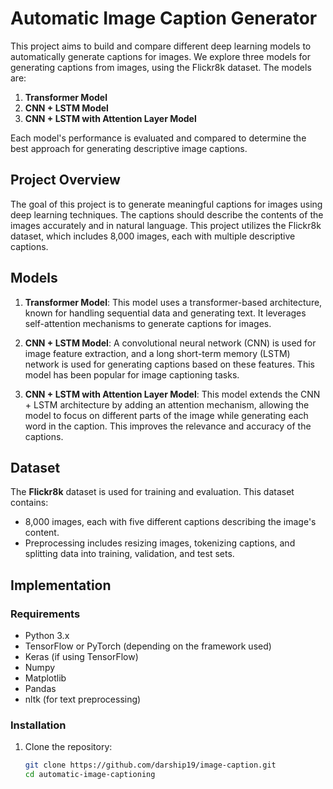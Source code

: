 # Automatic Image Caption Generator

This project aims to build and compare different deep learning models to automatically generate captions for images. We explore three models for generating captions from images, using the Flickr8k dataset. The models are:

1. **Transformer Model**
2. **CNN + LSTM Model**
3. **CNN + LSTM with Attention Layer Model**

Each model's performance is evaluated and compared to determine the best approach for generating descriptive image captions.

## Project Overview

The goal of this project is to generate meaningful captions for images using deep learning techniques. The captions should describe the contents of the images accurately and in natural language. This project utilizes the Flickr8k dataset, which includes 8,000 images, each with multiple descriptive captions.

## Models

1. **Transformer Model**: This model uses a transformer-based architecture, known for handling sequential data and generating text. It leverages self-attention mechanisms to generate captions for images.

2. **CNN + LSTM Model**: A convolutional neural network (CNN) is used for image feature extraction, and a long short-term memory (LSTM) network is used for generating captions based on these features. This model has been popular for image captioning tasks.

3. **CNN + LSTM with Attention Layer Model**: This model extends the CNN + LSTM architecture by adding an attention mechanism, allowing the model to focus on different parts of the image while generating each word in the caption. This improves the relevance and accuracy of the captions.

## Dataset

The **Flickr8k** dataset is used for training and evaluation. This dataset contains:
- 8,000 images, each with five different captions describing the image's content.
- Preprocessing includes resizing images, tokenizing captions, and splitting data into training, validation, and test sets.

## Implementation

### Requirements

- Python 3.x
- TensorFlow or PyTorch (depending on the framework used)
- Keras (if using TensorFlow)
- Numpy
- Matplotlib
- Pandas
- nltk (for text preprocessing)

### Installation

1. Clone the repository:

   ```bash
   git clone https://github.com/darship19/image-caption.git
   cd automatic-image-captioning
